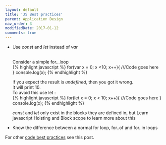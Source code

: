 ```yaml
---
layout: default
title: 'JS Best practices'
parent: Application Design
nav_order: 3
modifiedDate: 2017-01-12
comments: true
---
```


<ul>
<li>Use <em>const</em> and <em>let</em> instead of <em>var</em></li>
<br><p>Consider a simple for...loop <br>
{% highlight javascript %}
    for(var x = 0; x &lt;10; x++){
    ///Code goes here
    }
    console.log(x);
{% endhighlight %}
<br>

If you expect the result is <em>undefined</em>, then you got it wrong. <br>It will print 10.<br>
To avoid this use let : <br>
{% highlight javascript %}
for(let x = 0; x &lt; 10; x++){
    ///Code goes here
}
console.log(x);
{% endhighlight %}

<em>const</em> and <em>let</em> only exist in the blocks they are defined in, but
Learn javascript Hoisting and Block scope to learn more about this</p>

<li>Know the difference between a normal for loop, for..of and for..in loops</li>
</ul>

<p>For other <a href='{{site.data.intersite-links.code-best-practice}}'>code best practices</a> see this post. </p>
